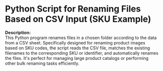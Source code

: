 # Python Script for Renaming Files Based on CSV Input (SKU Example)
**Description:**  
This Python program renames files in a chosen folder according to the data from a CSV sheet. Specifically designed for renaming product images based on SKU codes, the script reads the CSV file, matches the existing filenames to the corresponding SKU or identifier, and automatically renames the files. It's perfect for managing large product catalogs or performing other bulk renaming tasks efficiently.
